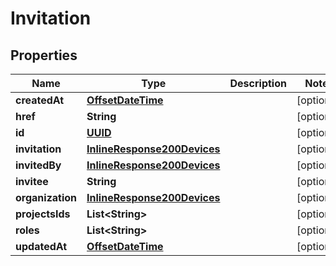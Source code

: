 
# Invitation

## Properties
Name | Type | Description | Notes
------------ | ------------- | ------------- | -------------
**createdAt** | [**OffsetDateTime**](OffsetDateTime.md) |  |  [optional]
**href** | **String** |  |  [optional]
**id** | [**UUID**](UUID.md) |  |  [optional]
**invitation** | [**InlineResponse200Devices**](InlineResponse200Devices.md) |  |  [optional]
**invitedBy** | [**InlineResponse200Devices**](InlineResponse200Devices.md) |  |  [optional]
**invitee** | **String** |  |  [optional]
**organization** | [**InlineResponse200Devices**](InlineResponse200Devices.md) |  |  [optional]
**projectsIds** | **List&lt;String&gt;** |  |  [optional]
**roles** | **List&lt;String&gt;** |  |  [optional]
**updatedAt** | [**OffsetDateTime**](OffsetDateTime.md) |  |  [optional]



